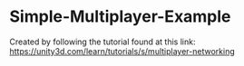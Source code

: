﻿# Simple-Multiplayer-Example
Created by following the tutorial found at this link:
  https://unity3d.com/learn/tutorials/s/multiplayer-networking
  
